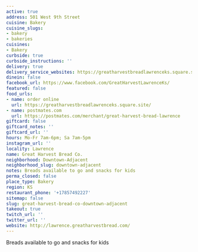```yaml
---
active: true
address: 501 West 9th Street
cuisine: Bakery
cuisine_slugs:
- bakery
- bakeries
cuisines:
- Bakery
curbside: true
curbside_instructions: ''
delivery: true
delivery_service_websites: https://greatharvestbreadlawrenceks.square.site/
dinein: false
facebook_url: https://www.facebook.com/GreatHarvestLawrenceKs/
featured: false
food_urls:
- name: order online
  url: https://greatharvestbreadlawrenceks.square.site/
- name: postmates.com
  url: https://postmates.com/merchant/great-harvest-bread-lawrence
giftcard: false
giftcard_notes: ''
giftcard_url: ''
hours: Mo-Fr 7am-6pm; Sa 7am-5pm
instagram_url: ''
locality: Lawrence
name: Great Harvest Bread Co.
neighborhood: Downtown-Adjacent
neighborhood_slug: downtown-adjacent
notes: Breads available to go and snacks for kids
perma_closed: false
place_type: Bakery
region: KS
restaurant_phone: '+17857492227'
sitemap: false
slug: great-harvest-bread-co-downtown-adjacent
takeout: true
twitch_url: ''
twitter_url: ''
website: http://lawrence.greatharvestbread.com/
---
```


Breads available to go and snacks for kids